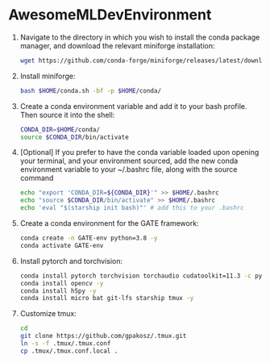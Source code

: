 # AwesomeMLDevEnvironment

1. Navigate to the directory in which you wish to install the conda package manager, and download the relevant miniforge installation:
    ```bash
    wget https://github.com/conda-forge/miniforge/releases/latest/download/Miniforge3-$(uname)-$(uname -m).sh -O $HOME/conda.sh
    ```
2. Install miniforge:
    ```bash 
    bash $HOME/conda.sh -bf -p $HOME/conda/
    ```
3. Create a conda environment variable and add it to your bash profile. Then source it into the shell:
    ```bash 
    CONDA_DIR=$HOME/conda/
    source $CONDA_DIR/bin/activate
    ``` 
4. [Optional] If you prefer to have the conda variable loaded upon opening your terminal, and your environment sourced, add the new conda environment variable to your ~/.bashrc file, along with the source command
    ```bash
   echo "export 'CONDA_DIR=${CONDA_DIR}'" >> $HOME/.bashrc
   echo "source $CONDA_DIR/bin/activate" >> $HOME/.bashrc
   echo 'eval "$(starship init bash)"' # add this to your .bashrc 
    ```
5. Create a conda environment for the GATE framework:
    ```bash
    conda create -n GATE-env python=3.8 -y
    conda activate GATE-env
    ```
6. Install pytorch and torchvision:
    ```bash
    conda install pytorch torchvision torchaudio cudatoolkit=11.3 -c pytorch-nightly -y
    conda install opencv -y
    conda install h5py -y
    conda install micro bat git-lfs starship tmux -y
    ```
7. Customize tmux:
    ```bash
    cd
    git clone https://github.com/gpakosz/.tmux.git
    ln -s -f .tmux/.tmux.conf
    cp .tmux/.tmux.conf.local .
    ```

